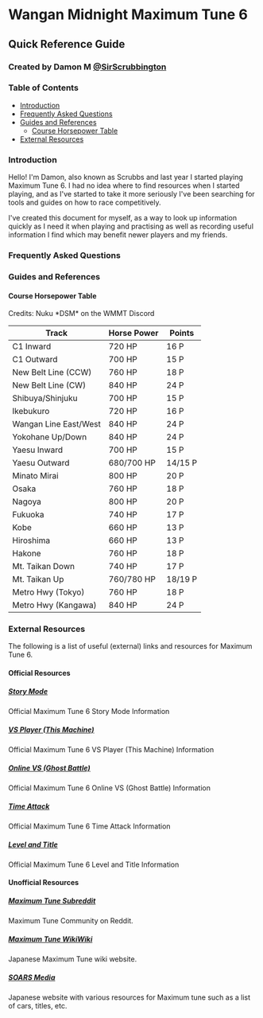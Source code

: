 # Wangan Midnight Maximum Tune 6
## Quick Reference Guide
### Created by Damon M [@SirScrubbington](https://www.twitter.com/SirScrubbington)

### Table of Contents
* [Introduction](#introduction)
* [Frequently Asked Questions](#frequently-asked-questions)
* [Guides and References](#guides-and-references)
  * [Course Horsepower Table](#course-horsepower-table)
* [External Resources](#external-resources)

### Introduction
Hello! I'm Damon, also known as Scrubbs and last year
I started playing Maximum Tune 6. I had no idea where 
to find resources when I started playing, and as I've 
started to take it more seriously I've been searching
for tools and guides on how to race competitively.

I've created this document for myself, as a way to 
look up information quickly as I need it when playing
and practising as well as recording useful information
I find which may benefit newer players and my friends.

### Frequently Asked Questions

### Guides and References
#### Course Horsepower Table
Credits: Nuku \*DSM\* on the WMMT Discord

| Track | Horse Power | Points |
| ----- | ----------- | ------ |
| C1 Inward | 720 HP | 16 P |
| C1 Outward | 700 HP | 15 P |
| New Belt Line (CCW) | 760 HP | 18 P |
| New Belt Line (CW) | 840 HP | 24 P |
| Shibuya/Shinjuku | 700 HP | 15 P |
| Ikebukuro | 720 HP | 16 P |
| Wangan Line East/West | 840 HP | 24 P |
| Yokohane Up/Down | 840 HP | 24 P |
| Yaesu Inward | 700 HP | 15 P |
| Yaesu Outward | 680/700 HP | 14/15 P |
| Minato Mirai | 800 HP | 20 P |
| Osaka | 760 HP | 18 P |
| Nagoya | 800 HP | 20 P |
| Fukuoka | 740 HP | 17 P |
| Kobe | 660 HP | 13 P |
| Hiroshima | 660 HP | 13 P |
| Hakone | 760 HP | 18 P |
| Mt. Taikan Down | 740 HP | 17 P |
| Mt. Taikan Up | 760/780 HP | 18/19 P |
| Metro Hwy (Tokyo) | 760 HP | 18 P |
| Metro Hwy (Kangawa) | 840 HP | 24 P |

### External Resources
The following is a list of useful (external) links and resources for Maximum Tune 6.

#### Official Resources

##### [Story Mode](https://wanganmaxi-official.com/wanganmaxi6/en/system/story/)
Official Maximum Tune 6 Story Mode Information

##### [VS Player (This Machine)](https://wanganmaxi-official.com/wanganmaxi6/en/system/vsplayer/)
Official Maximum Tune 6 VS Player (This Machine) Information

##### [Online VS (Ghost Battle)](https://wanganmaxi-official.com/wanganmaxi6/en/system/ghost/)
Official Maximum Tune 6 Online VS (Ghost Battle) Information

##### [Time Attack](https://wanganmaxi-official.com/wanganmaxi6/en/system/timeattack/)
Official Maximum Tune 6 Time Attack Information

##### [Level and Title](https://wanganmaxi-official.com/wanganmaxi6/en/system/level/)
Official Maximum Tune 6 Level and Title Information

#### Unofficial Resources

##### [Maximum Tune Subreddit](https://www.reddit.com/r/wmmt)
Maximum Tune Community on Reddit.

##### [Maximum Tune WikiWiki](https://wikiwiki.jp/wmmt)
Japanese Maximum Tune wiki website.

##### [SOARS Media](https://soarsmedia.blogspot.com/)
Japanese website with various resources for Maximum tune such as a list of cars, titles, etc.